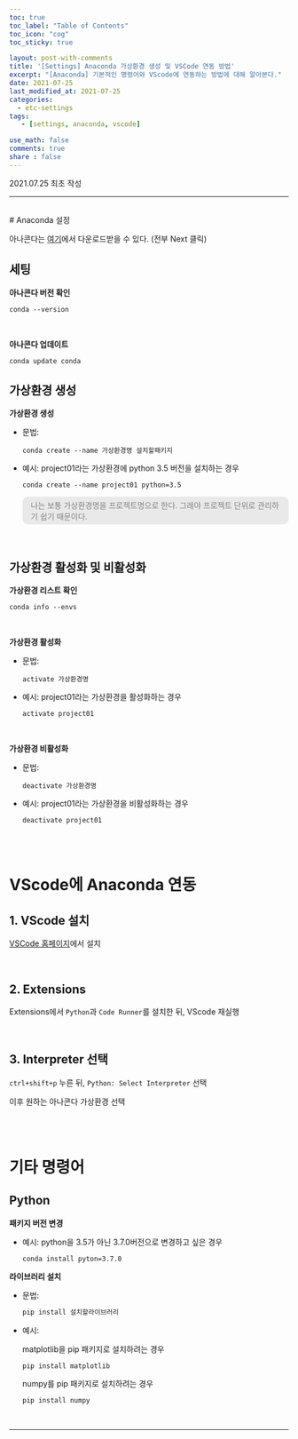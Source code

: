 ```yaml
---
toc: true
toc_label: "Table of Contents"
toc_icon: "cog"
toc_sticky: true

layout: post-with-comments
title: '[Settings] Anaconda 가상환경 생성 및 VSCode 연동 방법'
excerpt: "[Anaconda] 기본적인 명령어와 VScode에 연동하는 방법에 대해 알아본다."
date: 2021-07-25
last_modified_at: 2021-07-25
categories:
  - etc-settings
tags: 
   - [settings, anaconda, vscode]

use_math: false
comments: true
share : false
---
```



2021.07.25 최초 작성

---

<br>
# Anaconda 설정

아나콘다는 [여기](https://www.anaconda.com/products/individual#download-section)에서 다운로드받을 수 있다. (전부 Next 클릭)



## 세팅

**아나콘다 버전 확인**

```shell
conda --version
```

<br>

**아나콘다 업데이트**

```shell
conda update conda
```





## 가상환경 생성

**가상환경 생성**

* 문법:

  ```shell
  conda create --name 가상환경명 설치할패키지
  ```

* 예시: project01라는 가상환경에 python 3.5 버전을 설치하는 경우

  ```shell
  conda create --name project01 python=3.5
  ```

  <div class="callout" style="background-color:#E9E9E9; color:#808080; border-radius:10px; padding:5px 15px;">
  나는 보통 가상환경명을 프로젝트명으로 한다. 그래야 프로젝트 단위로 관리하기 쉽기 때문이다.
  </div>





<br>





## 가상환경 활성화 및 비활성화

**가상환경 리스트 확인**

```shell
conda info --envs
```

<br>

**가상환경 활성화**

* 문법:

  ```shell
  activate 가상환경명
  ```

* 예시: project01라는 가상환경을 활성화하는 경우

  ```shell
  activate project01
  ```

<br>

**가상환경 비활성화**

* 문법:

  ```shell
  deactivate 가상환경명
  ```

* 예시: project01라는 가상환경을 비활성화하는 경우

  ```shell
  deactivate project01
  ```





<br>
<br>





# VScode에 Anaconda 연동

## 1. VScode 설치

[VSCode 홈페이지](https://code.visualstudio.com/download)에서 설치



<br>





## 2. Extensions

Extensions에서 `Python`과 `Code Runner`를 설치한 뒤, VScode 재실행





<br>





## 3. Interpreter 선택

`ctrl+shift+p` 누른 뒤, `Python: Select Interpreter` 선택

이후 원하는 아나콘다 가상환경 선택



<br>
<br>



# 기타 명령어

## Python

**패키지 버전 변경**

* 예시: python을 3.5가 아닌 3.7.0버전으로 변경하고 싶은 경우

  ```shell
  conda install pyton=3.7.0
  ```



**라이브러리 설치**

* 문법:

  ```sh
  pip install 설치할라이브러리
  ```

* 예시: 

  matplotlib을 pip 패키지로 설치하려는 경우

  ```shell
  pip install matplotlib
  ```

  numpy를 pip 패키지로 설치하려는 경우

  ```shell
  pip install numpy
  ```

  
<br>


---


<br>


